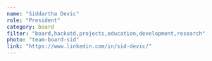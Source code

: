 ```yaml
---
name: "Siddartha Devic"
role: "President"
category: board
filter: "board,hackutd,projects,education,development,research"
photo: "team-board-sid"
link: "https://www.linkedin.com/in/sid-devic/"
---
```

